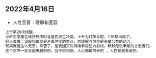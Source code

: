 ## 2022年4月16日
- 人性至善：理解和宽容
```markdown
上午第20次核酸。
小区志愿者在维持秩序时与居民发生冲突，上升为打架斗殴，110都出动了。
好人难做：误解和偏见是矛盾冲突的焦点，而理解与包容是善举公益的动力。
现实就是这么无奈，辛苦了，居委团灭后持续承受压力前线，默默无私奉献的志愿者们。
这个世界一定会越来越好的，我宁愿相信，人心都是肉长的 ，人性都是本善的。
```